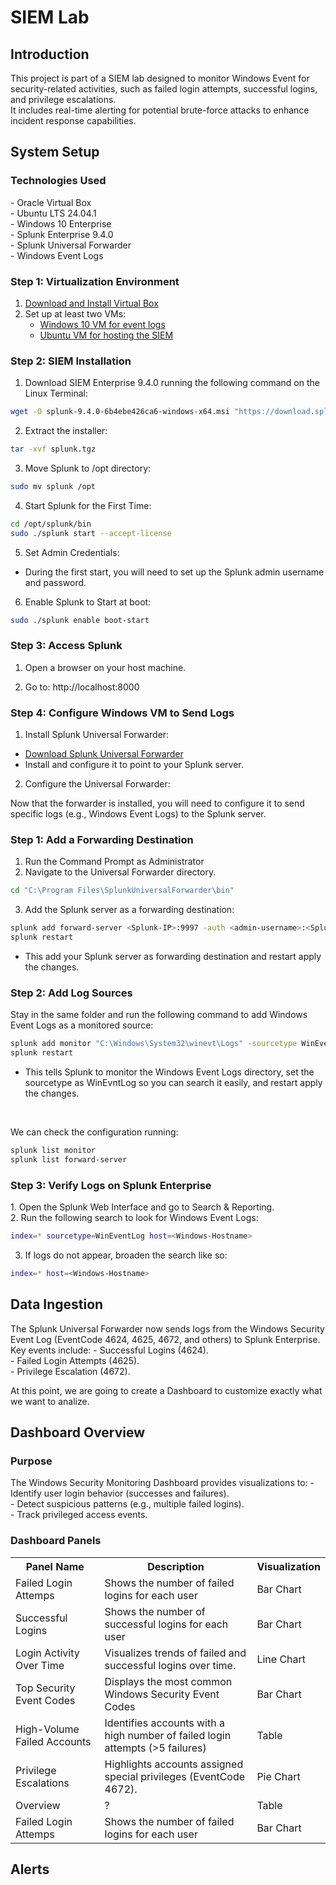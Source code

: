 <h1>SIEM Lab</h1>
<h2>Introduction</h2>
This project is part of a SIEM lab designed to monitor Windows Event for security-related activities, such as failed login attempts, successful logins, and privilege escalations. <br />
It includes real-time alerting for potential brute-force attacks to enhance incident response capabilities.

<h2>System Setup</h2>
<h3>Technologies Used</h3>
- Oracle Virtual Box <br />
- Ubuntu LTS 24.04.1 <br />
- Windows 10 Enterprise <br />
- Splunk Enterprise 9.4.0 <br />
- Splunk Universal Forwarder <br />
- Windows Event Logs

<h3>Step 1: Virtualization Environment</h3>

1. [Download and Install Virtual Box](https://www.virtualbox.org/wiki/Downloads)
2. Set up at least two VMs:
   - [Windows 10 VM for event logs](https://www.microsoft.com/en-us/evalcenter/evaluate-windows-10-enterprise)
   - [Ubuntu VM for hosting the SIEM](https://ubuntu.com/download/desktop)

<h3>Step 2: SIEM Installation</h3>

1. Download SIEM Enterprise 9.4.0 running the following command on the Linux Terminal:

```bash
wget -O splunk-9.4.0-6b4ebe426ca6-windows-x64.msi "https://download.splunk.com/products/splunk/releases/9.4.0/windows/splunk-9.4.0-6b4ebe426ca6-windows-x64.msi"
```
2. Extract the installer:

```bash
tar -xvf splunk.tgz
```

3. Move Splunk to /opt directory:

```bash
sudo mv splunk /opt
```

4. Start Splunk for the First Time:

```bash
cd /opt/splunk/bin
sudo ./splunk start --accept-license
```

5. Set Admin Credentials:

- During the first start, you will need to set up the Splunk admin username and password.

6. Enable Splunk to Start at boot:

```bash
sudo ./splunk enable boot-start
```

<h3>Step 3: Access Splunk</h3>

1. Open a browser on your host machine. <br />

2. Go to: http://localhost:8000

<h3>Step 4: Configure Windows VM to Send Logs</h3>

1. Install Splunk Universal Forwarder:

- [Download Splunk Universal Forwarder](https://www.splunk.com/en_us/download/universal-forwarder.html) <br />
- Install and configure it to point to your Splunk server.

2. Configure the Universal Forwarder:

Now that the forwarder is installed, you will need to configure it to send specific logs (e.g., Windows Event Logs) to the Splunk server.

<h3>Step 1: Add a Forwarding Destination</h3>

1. Run the Command Prompt as Administrator <br />
2. Navigate to the Universal Forwarder directory.

```bash
cd "C:\Program Files\SplunkUniversalForwarder\bin"
```
3. Add the Splunk server as a forwarding destination:

```bash
splunk add forward-server <Splunk-IP>:9997 -auth <admin-username>:<Splunk-Password>
splunk restart
```
- This add your Splunk server as forwarding destination and restart apply the changes.

<h3>Step 2: Add Log Sources</h3>

Stay in the same folder and run the following command to add Windows Event Logs as a monitored source:

```bash
splunk add monitor "C:\Windows\System32\winevt\Logs" -sourcetype WinEventLog -auth <admin-username>:<Your-Password>
splunk restart
```
- This tells Splunk to monitor the Windows Event Logs directory, set the sourcetype as WinEvntLog so you can search it easily, and restart apply the changes.
<br />

We can check the configuration running:
```bash
splunk list monitor
splunk list forward-server
```

<h3>Step 3: Verify Logs on Splunk Enterprise</h3>
1. Open the Splunk Web Interface and go to Search & Reporting. <br />
2. Run the following search to look for Windows Event Logs:

```bash
index=* sourcetype=WinEventLog host=<Windows-Hostname>
```

3. If logs do not appear, broaden the search like so:

```bash
index=* host=<Windows-Hostname>
```

<h2>Data Ingestion</h2>
The Splunk Universal Forwarder now sends logs from the Windows Security Event Log (EventCode 4624, 4625, 4672, and others) to Splunk Enterprise. Key events include:
- Successful Logins (4624). <br />
- Failed Login Attempts (4625). <br />
- Privilege Escalation (4672).

At this point, we are going to create a Dashboard to customize exactly what we want to analize.

<h2>Dashboard Overview</h2>
<h3>Purpose</h3>
The Windows Security Monitoring Dashboard provides visualizations to:
- Identify user login behavior (successes and failures). <br />
- Detect suspicious patterns (e.g., multiple failed logins). <br />
- Track privileged access events.

<h3>Dashboard Panels</h3>
<table>
  <tr>
    <th>Panel Name</th>
    <th>Description</th>
    <th>Visualization</th>
  </tr>
  <tr>
  <td>Failed Login Attemps</td>
  <td>Shows the number of failed logins for each user</td>
  <td>Bar Chart</td>
  </tr>
  <tr>
  <td>Successful Logins</td>
  <td>Shows the number of successful logins for each user</td>
  <td>Bar Chart</td>
  </tr>
  <tr>
  <td>Login Activity Over Time</td>
  <td>Visualizes trends of failed and successful logins over time.</td>
  <td>Line Chart</td>
  </tr>
  <tr>
  <td>Top Security Event Codes</td>
  <td>Displays the most common Windows Security Event Codes</td>
  <td>Bar Chart</td>
  </tr>
  <tr>
  <td>High-Volume Failed Accounts</td>
  <td>Identifies accounts with a high number of failed login attempts (>5 failures)</td>
  <td>Table</td>
  </tr>
  <tr>
  <td>Privilege Escalations</td>
  <td>Highlights accounts assigned special privileges (EventCode 4672).</td>
  <td>Pie Chart</td>
  </tr>
  <tr>
  <td>Overview</td>
  <td>?</td>
  <td>Table</td>
  </tr>
  <tr>
  <td>Failed Login Attemps</td>
  <td>Shows the number of failed logins for each user</td>
  <td>Bar Chart</td>
  </tr>
</table>

<h2>Alerts</h2>
